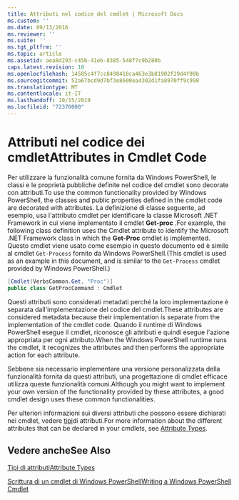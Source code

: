```yaml
---
title: Attributi nel codice del cmdlet | Microsoft Docs
ms.custom: ''
ms.date: 09/13/2016
ms.reviewer: ''
ms.suite: ''
ms.tgt_pltfrm: ''
ms.topic: article
ms.assetid: aea8d293-c45b-41eb-8385-548f7c9b280b
caps.latest.revision: 10
ms.openlocfilehash: 14505c4f7cc8490418ca463e3b81902f29d4f90b
ms.sourcegitcommit: 52a67bcd9d7bf3e8600ea4302d1fa8970ff9c998
ms.translationtype: MT
ms.contentlocale: it-IT
ms.lasthandoff: 10/15/2019
ms.locfileid: "72370000"
---
```

# <a name="attributes-in-cmdlet-code"></a><span data-ttu-id="5b82d-102">Attributi nel codice dei cmdlet</span><span class="sxs-lookup"><span data-stu-id="5b82d-102">Attributes in Cmdlet Code</span></span>

<span data-ttu-id="5b82d-103">Per utilizzare la funzionalità comune fornita da Windows PowerShell, le classi e le proprietà pubbliche definite nel codice del cmdlet sono decorate con attributi.</span><span class="sxs-lookup"><span data-stu-id="5b82d-103">To use the common functionality provided by Windows PowerShell, the classes and public properties defined in the cmdlet code are decorated with attributes.</span></span> <span data-ttu-id="5b82d-104">La definizione di classe seguente, ad esempio, usa l'attributo cmdlet per identificare la classe Microsoft .NET Framework in cui viene implementato il cmdlet **Get-proc** .</span><span class="sxs-lookup"><span data-stu-id="5b82d-104">For example, the following class definition uses the Cmdlet attribute to identify the Microsoft .NET Framework class in which the **Get-Proc** cmdlet is implemented.</span></span> <span data-ttu-id="5b82d-105">Questo cmdlet viene usato come esempio in questo documento ed è simile al cmdlet `Get-Process` fornito da Windows PowerShell.</span><span class="sxs-lookup"><span data-stu-id="5b82d-105">(This cmdlet is used as an example in this document, and is similar to the `Get-Process` cmdlet provided by Windows PowerShell.)</span></span>

```csharp
[Cmdlet(VerbsCommon.Get, "Proc")]
public class GetProcCommand : Cmdlet
```

<span data-ttu-id="5b82d-106">Questi attributi sono considerati metadati perché la loro implementazione è separata dall'implementazione del codice del cmdlet.</span><span class="sxs-lookup"><span data-stu-id="5b82d-106">These attributes are considered metadata because their implementation is separate from the implementation of the cmdlet code.</span></span> <span data-ttu-id="5b82d-107">Quando il runtime di Windows PowerShell esegue il cmdlet, riconosce gli attributi e quindi esegue l'azione appropriata per ogni attributo.</span><span class="sxs-lookup"><span data-stu-id="5b82d-107">When the Windows PowerShell runtime runs the cmdlet, it recognizes the attributes and then performs the appropriate action for each attribute.</span></span>

<span data-ttu-id="5b82d-108">Sebbene sia necessario implementare una versione personalizzata della funzionalità fornita da questi attributi, una progettazione di cmdlet efficace utilizza queste funzionalità comuni.</span><span class="sxs-lookup"><span data-stu-id="5b82d-108">Although you might want to implement your own version of the functionality provided by these attributes, a good cmdlet design uses these common functionalities.</span></span>

<span data-ttu-id="5b82d-109">Per ulteriori informazioni sui diversi attributi che possono essere dichiarati nei cmdlet, vedere [tipi](./attribute-types.md)di attributi.</span><span class="sxs-lookup"><span data-stu-id="5b82d-109">For more information about the different attributes that can be declared in your cmdlets, see [Attribute Types](./attribute-types.md).</span></span>

## <a name="see-also"></a><span data-ttu-id="5b82d-110">Vedere anche</span><span class="sxs-lookup"><span data-stu-id="5b82d-110">See Also</span></span>

[<span data-ttu-id="5b82d-111">Tipi di attributi</span><span class="sxs-lookup"><span data-stu-id="5b82d-111">Attribute Types</span></span>](./attribute-types.md)

[<span data-ttu-id="5b82d-112">Scrittura di un cmdlet di Windows PowerShell</span><span class="sxs-lookup"><span data-stu-id="5b82d-112">Writing a Windows PowerShell Cmdlet</span></span>](./writing-a-windows-powershell-cmdlet.md)
